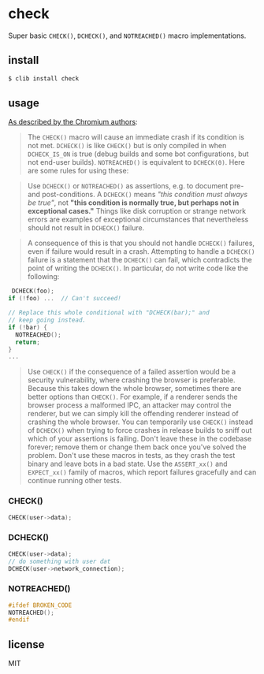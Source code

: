 # check

Super basic `CHECK()`, `DCHECK()`, and `NOTREACHED()` macro implementations.

## install

```sh
$ clib install check
```

## usage

[As described by the Chromium
authors](https://www.chromium.org/developers/coding-style#TOC-CHECK-DCHECK-and-NOTREACHED-):

> The `CHECK()` macro will cause an immediate crash if its condition is
> not met. `DCHECK()` is like `CHECK()` but is only compiled in when
> `DCHECK_IS_ON` is true (debug builds and some bot configurations, but
> not end-user builds). `NOTREACHED()` is equivalent to `DCHECK(0)`.
> Here are some rules for using these:

> Use `DCHECK()` or `NOTREACHED()` as assertions, e.g. to document pre- and
> post-conditions. A `DCHECK()` means *"this condition must always be true"*,
> not **"this condition is normally true, but perhaps not in exceptional
> cases."** Things like disk corruption or strange network errors are
> examples of exceptional circumstances that nevertheless should not
> result in `DCHECK()` failure.

> A consequence of this is that you should not handle `DCHECK()` failures,
> even if failure would result in a crash. Attempting to handle a `DCHECK()`
> failure is a statement that the `DCHECK()` can fail, which contradicts the
> point of writing the `DCHECK()`. In particular, do not write code like the
> following:

```c
 DCHECK(foo);
if (!foo) ...  // Can't succeed!

// Replace this whole conditional with "DCHECK(bar);" and
// keep going instead.
if (!bar) {
  NOTREACHED();
  return;
}
...
```

> Use `CHECK()` if the consequence of a failed assertion would be a security
> vulnerability, where crashing the browser is preferable. Because this
> takes down the whole browser, sometimes there are better options than
> `CHECK()`. For example, if a renderer sends the browser process a
> malformed IPC, an attacker may control the renderer, but we can simply
> kill the offending renderer instead of crashing the whole browser.
> You can temporarily use `CHECK()` instead of `DCHECK()` when trying to force
> crashes in release builds to sniff out which of your assertions is
> failing. Don't leave these in the codebase forever; remove them or
> change them back once you've solved the problem.
> Don't use these macros in tests, as they crash the test binary and leave
> bots in a bad state. Use the `ASSERT_xx()` and `EXPECT_xx()` family of
> macros, which report failures gracefully and can continue running other
> tests.

### CHECK()

```c
CHECK(user->data);
```

### DCHECK()

```c
CHECK(user->data);
// do something with user dat
DCHECK(user->network_connection);
```

### NOTREACHED()

```c
#ifdef BROKEN_CODE
NOTREACHED();
#endif
```

## license

MIT
